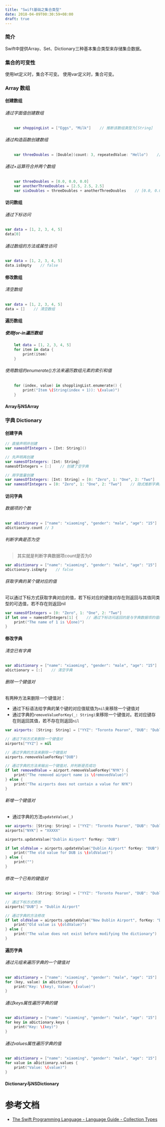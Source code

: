 ```yaml
---
title: "Swift基础之集合类型"
date: 2018-04-09T00:30:59+08:00
draft: true
---
```


### 简介
Swift中提供Array、Set、Dictionary三种基本集合类型来存储集合数据。

### 集合的可变性
使用let定义时，集合不可变。
使用var定义时，集合可变。


### Array 数组

#### 创建数组

###### 通过字面值创建数组
```swift
    var shoppingList = ["Eggs", "Milk"]    // 推断该数组类型为[String]
```

###### 通过构造函数创建数组
```swift
    var threeDoubles = [Double](count: 3, repeatedValue: "Hello")    // 推断数组类型为[String], 初始容量为3， 默认值为"Hello"
```

###### 通过+运算符合并两个数组
```swift
    var threeDoubles = [0.0, 0.0, 0.0]
    var anotherThreeDoubles = [2.5, 2.5, 2.5]
    var sixDoubles = threeDoubles + anotherThreeDoubles    // [0.0, 0.0, 0.0, 2.5, 2.5, 2.5]
```

#### 访问数组

###### 通过下标访问
```swift
var data = [1, 2, 3, 4, 5]
data[0]
```

###### 通过数组的方法或属性访问
```swift
var data = [1, 2, 3, 4, 5]
data.isEmpty    // false
```

#### 修改数组
###### 清空数组
```swift
var data = [1, 2, 3, 4, 5]
data = []    // 清空数组
```

#### 遍历数组
##### 使用for-in遍历数组
```swift
    let data = [1, 2, 3, 4, 5]
    for item in data {
        print(item)
    }
```

###### 使用数组的enumerate()方法来遍历数组元素的索引和值
```swift
    for (index, value) in shopplingList.enumerate() {
        print("Item \(String(index + 1)): \(value)")
    }
```

#### Array与NSArray

### 字典 Dictionary

#### 创建字典

```swift
// 直接声明并创建
var namesOfIntegers = [Int: String]()

// 先声明再创建
var namesOfIntegers: [Int: String]
namesOfIntegers = [:]    // 创建了空字典

// 用字面量创建
var namesOfIntegers: [Int: String] = [0: "Zero", 1: "One", 2: "Two"]    // 显式声明字典类型
var namesOfIntegers = [0: "Zero", 1: "One", 2: "Two"]    // 隐式推断字典类型为[Int: String]
```

#### 访问字典
###### 数据项的个数
```swift
var aDictionary = ["name": "xiaoming", "gender": "male", "age": "15"]    // 推断字典类型为[String: String]
aDictionary.count // 3
```

###### 判断字典是否为空
> 其实就是判断字典数据项count是否为0

```swift
var aDictionary = ["name": "xiaoming", "gender": "male", "age": "15"]    // 推断字典类型为[String: String]
aDictionary.isEmpty    // false
```

###### 获取字典的某个键对应的值
可以通过下标方式获取字典对应的值，若下标对应的键值对存在则返回与其值同类型的可选值，若不存在则返回nil

```swift
var namesOfIntegers = [0: "Zero", 1: "One", 2: "Two"]
if let one = namesOfIntegers[1] {    // 通过下标访问返回的是与字典数据项的值同类型的一个可选值
    print("The name of 1 is \(one)")
}
```

#### 修改字典

###### 清空已有字典
```swift
var aDictionary = ["name": "xiaoming", "gender": "male", "age": "15"]    // 推断字典类型为[String: String]
aDictionary = [:]    // 清空字典
```

###### 删除一个键值对
有两种方法来删除一个键值对：
* 通过下标语法给字典的某个键的对应值赋值为`nil`来移除一个键值对
* 通过字典的`removeValueForKey(_: String)`来移除一个键值对。若对应键存在则返回其值，若不存在则返回`nil`

```swift
var airports: [String: String] = ["YYZ": "Toronto Pearon", "DUB": "Dublin"]

// 通过下标方式来删除一个键值对
airports["YYZ"] = nil

// 通过字典的方法来删除一个键值对
airports.removeValueForKey("DUB")

// 通过字典的方法来输出一个键值对，并判断是否成功
if let removedValue = airport.removeValueForKey("NYK") {
    print("The removed airport name is \(removedValue)")
} else {
    print("The airports does not contain a value for NYK")
}
```

###### 新增一个键值对

* 通过字典的方法`updateValue(_)`

```swift
var airports: [String: String] = ["YYZ": "Toronto Pearon", "DUB": "Dublin"]
airports["NYK"] = "XXXXX"

airports.updateValue("Dublin Airport" forKey: "DUB")

if let oldValue = airports.updateValue("Dublin Airport" forKey: "DUB") {
    print("The old value for DUB is \(oldValue)")
} else {
    print("")
}
```

###### 修改一个已有的键值对

```swift
var airports: [String: String] = ["YYZ": "Toronto Pearon", "DUB": "Dublin"]

// 通过下标方式修改
airports["DUB"] = "Dublin Airport"

// 通过字典的方法修改
if let oldValue = airports.updateValue("New Dublin Airport", forKey: "DUB") {
    print("Old value is \(oldValue)")
} else {
    print("The value does not exist before modifying the dictionary")
}
```

#### 遍历字典

###### 通过元组来遍历字典的一个键值对
```swift
var aDictionary = ["name": "xiaoming", "gender": "male", "age": "15"]
for (key, value) in aDictionary {
    print("Key: \(key), Value: \(value)")
}
```

###### 通过keys属性遍历字典的键
```swift
var aDictionary = ["name": "xiaoming", "gender": "male", "age": "15"]
for key in aDictionary.keys {
    print("Key: \(key)")
}
```
###### 通过values属性遍历字典的值

```swift
var aDictionary = ["name": "xiaoming", "gender": "male", "age": "15"]
for value in aDictionary.values {
    print("Value: \(value)")
}
```

#### Dictionary与NSDictionary

# 参考文档
- [The Swift Programming Language - Language Guide - Collection Types][swift-collections-types]

[swift-collections-types]: https://developer.apple.com/library/content/documentation/Swift/Conceptual/Swift_Programming_Language/CollectionTypes.html